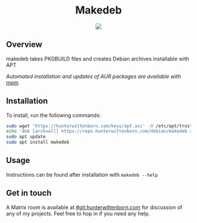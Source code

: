 <h1 align="center">Makedeb</h1>

<div align="center">
<a href="https://drone.hunterwittenborn.com/hwittenborn/makedeb">
  <img src="https://drone.hunterwittenborn.com/api/badges/hwittenborn/makedeb/status.svg?ref=refs/heads/stable" />
</a>
</div>

## Overview ##
makedeb takes PKGBUILD files and creates Debian archives installable with APT

*Automated installation and updates of AUR packages are available with [mpm](https://github.com/hwittenborn/mpm).*

## Installation ##
To install, run the following commands:
```sh
sudo wget 'https://hunterwittenborn.com/keys/apt.asc' -O /etc/apt/trusted.gpg.d/hwittenborn.asc
echo 'deb [arch=all] https://repo.hunterwittenborn.com/debian/makedeb any main' | sudo tee /etc/apt/sources.list.d/makedeb.list
sudo apt update
sudo apt install makedeb
```

## Usage ##
Instructions can be found after installation with `makedeb --help`

## Get in touch ##
A Matrix room is available at [#git:hunterwittenborn.com](https://matrix.to/#/#git:hunterwittenborn.com) for discussion of any of my projects. Feel free to hop in if you need any help.
